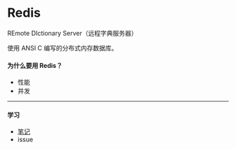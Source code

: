 # Redis

REmote DIctionary Server（远程字典服务器）

使用 ANSI C 编写的分布式内存数据库。


#### 为什么要用 Redis？
- 性能
- 并发


---
#### 学习
- [笔记](/docs/README.md)
- issue